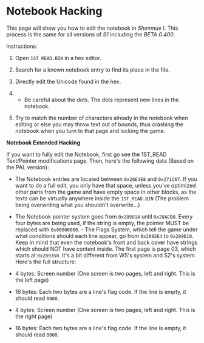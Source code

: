 # Notebook Hacking

This page will show you how to edit the notebook in *Shenmue I*. This process is the same for all versions of *S1* including the *BETA 0.400*.

Instructions:

1. Open `1ST_READ.BIN` in a hex editor.

2. Search for a known notebook entry to find its place in the file.

3. Directly edit the Unicode found in the hex.

4. - Be careful about the dots. The dots represent new lines in the notebook.

5. Try to match the number of characters already in the notebook when editing or else you may throw text out of bounds, thus crashing the notebook when you turn to that page and locking the game.

**Notebook Extended Hacking**

If you want to fully edit the Notebook, first go see the 1ST_READ Text/Pointer modifications page. Then, here's the following data (Based on the PAL version):

- The Notebook entries are located between `0x26E4E8` and `0x271C67`. If you want to do a full edit, you only have that space, unless you've optimized other parts from the game and have empty space in other blocks, as the texts can be virtually anywhere inside the `1ST_READ.BIN` (The problem being overwriting what you shouldn't overwrite...)

 - The Notebook pointer system goes from `0x289D14` until `0x28AEB0`. Every four bytes are being used, if the string is empty, the pointer MUST be replaced with `0x00000000`.
\- The Flags System, which tell the game under what conditions should each line appear, go from `0x2892E4` to `0x289D10`. Keep in mind that even the notebook's front and back cover have strings which should NOT have content inside. The first page is page 03, which starts at `0x289350`. It's a bit different from WS's system and S2's system. Here's the full structure:

- 4 bytes: Screen number (One screen is two pages, left and right. This is the left page)
- 16 bytes: Each two bytes are a line's flag code. If the line is empty, it should read `0000`.
- 4 bytes: Screen number (One screen is two pages, left and right. This is the right page)
- 16 bytes: Each two bytes are a line's flag code. If the line is empty, it should read `0000`.